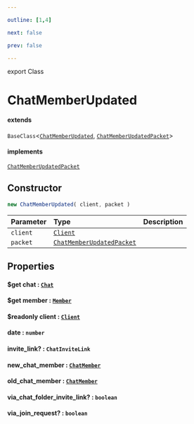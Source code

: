 ```yaml
---

outline: [1,4]

next: false

prev: false

---
```


export Class
# ChatMemberUpdated
#### extends
 `BaseClass`\<[`ChatMemberUpdated`](./ChatMemberUpdated.md), [`ChatMemberUpdatedPacket`](../interfaces/ChatMemberUpdatedPacket.md)\>
#### implements
 [`ChatMemberUpdatedPacket`](../interfaces/ChatMemberUpdatedPacket.md)

## Constructor
 ```ts
 new ChatMemberUpdated( client, packet )
 ```
 
 | Parameter | Type | Description |
| :--- | :--- | :--- |
| `client` | [`Client`](./Client.md) | |
| `packet` | [`ChatMemberUpdatedPacket`](../interfaces/ChatMemberUpdatedPacket.md) | |

## Properties

#### $get chat : [`Chat`](../type-aliases/Chat.md)

#### $get member : [`Member`](./Member.md)

#### $readonly client : [`Client`](./Client.md)

#### date : `number`

#### invite_link? : `ChatInviteLink`

#### new_chat_member : [`ChatMember`](../type-aliases/ChatMember.md)

#### old_chat_member : [`ChatMember`](../type-aliases/ChatMember.md)

#### via_chat_folder_invite_link? : `boolean`

#### via_join_request? : `boolean`

